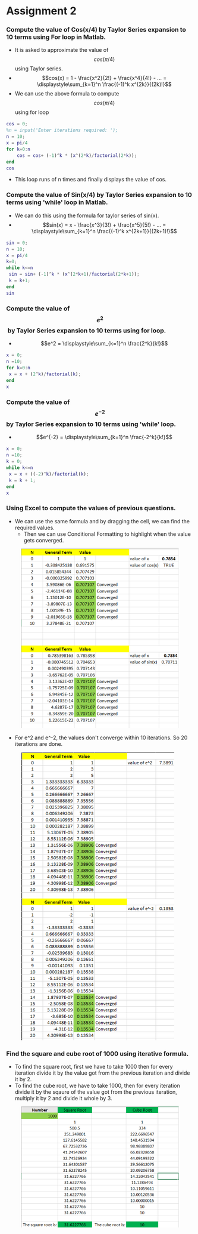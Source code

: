 # Assignment 2

### Compute the value of Cos(x/4) by Taylor Series expansion to 10 terms using For loop in Matlab.

* It is asked to approximate the value of $$cos(\pi/4)$$​ using Taylor series.
* $$cos(x) = 1 - \frac{x^2}{2!} + \frac{x^4}{4!} - ... =  \displaystyle\sum_{k=1}^n   \frac{(-1)^k x^{2k}}{(2k)!}$$
* We can use the above formula to compute $$cos(\pi/4)$$​ using for loop

```matlab
cos = 0;
%n = input('Enter iterations required: ');
n = 10;
x = pi/4
for k=0:n
    cos = cos+ (-1)^k * (x^(2*k)/factorial(2*k));
end
cos
```

* This loop runs of n times and finally displays the value of cos.

### Compute the value of Sin(x/4) by Taylor Series expansion to 10 terms using 'while' loop in Matlab.

* We can do this using the formula for taylor series of sin(x).
* $$sin(x) = x - \frac{x^3}{3!} + \frac{x^5}{5!} - ... =  \displaystyle\sum_{k=1}^n   \frac{(-1)^k x^{2k+1}}{(2k+1)!}$$

```matlab
sin = 0;
n = 10;
x = pi/4
k=0;
while k<=n
 sin = sin+ (-1)^k * (x^(2*k+1)/factorial(2*k+1));
 k = k+1;
end
sin
```

### Compute the value of ​$$e^2$$​ by Taylor Series expansion to 10 terms using for loop.

* $$e^2 = \displaystyle\sum_{k=1}^n   \frac{2^k}{k!}$$

```matlab
x = 0;
n =10;
for k=0:n
 x = x + (2^k)/factorial(k);
end
x
```

### Compute the value of $$e^{-2}$$ by Taylor Series expansion to 10 terms using 'while' loop.

* $$e^{-2} = \displaystyle\sum_{k=1}^n   \frac{-2^k}{k!}$$

```matlab
x = 0;
n =10;
k = 0;
while k<=n
 x = x + ((-2)^k)/factorial(k);
 k = k + 1;
end
x
```

### Using Excel to compute the values of previous questions.

* We can use the same formula and by dragging the cell, we can find the required values.
  * Then we can use Conditional Formatting to highlight when the value gets converged.

<figure><img src=".gitbook/assets/image (1).png" alt=""><figcaption></figcaption></figure>

* For e^2 and e^-2, the values don't converge within 10 iterations. So 20 iterations are done.

<figure><img src=".gitbook/assets/image (2).png" alt=""><figcaption></figcaption></figure>

### Find the square and cube root of 1000 using iterative formula.

* To find the square root, first we have to take 1000 then for every iteration divide it by the value got from the previous iteration and divide it by 2.
* To find the cube root, we have to take 1000, then for every iteration divide it by the sqaure of the value got from the previous iteration, multiply it by 2 and divide it whole by 3.

<figure><img src=".gitbook/assets/image.png" alt=""><figcaption></figcaption></figure>
